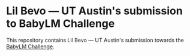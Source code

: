 # Lil Bevo &mdash; UT Austin's submission to BabyLM Challenge

This repository contains Lil Bevo &mdash; UT Austin's submission towards the [BabyLM Challenge](https://babylm.github.io).
